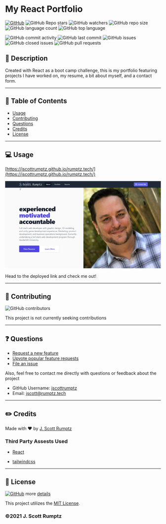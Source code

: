 # My React Portfolio
    
[![GitHub](https://img.shields.io/github/license/jscottrumptz/rumptz.tech)](https://github.com/jscottrumptz/rumptz.tech/blob/main/LICENSE/)
![GitHub Repo stars](https://img.shields.io/github/stars/jscottrumptz/rumptz.tech?style=social)
![GitHub watchers](https://img.shields.io/github/watchers/jscottrumptz/rumptz.tech?style=social)
![GitHub repo size](https://img.shields.io/github/repo-size/jscottrumptz/rumptz.tech)
![GitHub language count](https://img.shields.io/github/languages/count/jscottrumptz/rumptz.tech)
![GitHub top language](https://img.shields.io/github/languages/top/jscottrumptz/rumptz.tech)

![GitHub commit activity](https://img.shields.io/github/commit-activity/m/jscottrumptz/rumptz.tech)
![GitHub last commit](https://img.shields.io/github/last-commit/jscottrumptz/rumptz.tech)
![GitHub issues](https://img.shields.io/github/issues-raw/jscottrumptz/rumptz.tech)
![GitHub closed issues](https://img.shields.io/github/issues-closed-raw/jscottrumptz/rumptz.tech)
![GitHub pull requests](https://img.shields.io/github/issues-pr-raw/jscottrumptz/rumptz.tech)

## 💬 Description
Created with React as a boot camp challenge, this is my portfolio featuring projects I have worked on, my resume, a bit about myself, and a contact form.  

---
## 📓 Table of Contents


* [Usage](#usage)
* [Contributing](#contributing)
* [Questions](#questions)
* [Credits](#credits)
* [License](#license)



---
## 💻 Usage 
[https://jscottrumptz.github.io/rumptz.tech/](https://jscottrumptz.github.io/rumptz.tech/)
    
![screenshot](https://github.com/jscottrumptz/rumptz.tech/blob/main/src/assets/images/projects/this-site.jpg?raw=true)

Head to the deployed link and check me out!



---
## 📌 Contributing
![GitHub contributors](https://img.shields.io/github/contributors/jscottrumptz/rumptz.tech)

This project is not currently seeking contributions

---
## ❓ Questions

- [Request a new feature](mailto:jscott@rumptz.tech?subject=Feature%20request%20for%20rumptz.tech)
- [Upvote popular feature requests](https://github.com/jscottrumptz/rumptz.tech/issues?q=is%3Aopen+is%3Aissue+label%3Afeature-request+sort%3Areactions-%2B1-desc)
- [File an issue](https://github.com/jscottrumptz/rumptz.tech/issues/new/)

Also, feel free to contact me directly with questions or feedback about the project
- GitHub Username: [jscottrumptz](https://github.com/jscottrumptz)
- Email: [jscott@rumptz.tech](mailto:jscott@rumptz.tech?subject=Question%20about%20rumptz.tech)



---
## ✏️ Credits
Made with ❤️ by [J. Scott Rumptz](https://github.com/jscottrumptz/)

### Third Party Assests Used
- [React](https://reactjs.org/)
                    
- [tailwindcss](https://tailwindcss.com/)
                    




---

## 🔐 License
[![GitHub](https://img.shields.io/github/license/jscottrumptz/rumptz.tech)](https://github.com/jscottrumptz/rumptz.tech/blob/main/LICENSE/) more [details](https://github.com/jscottrumptz/rumptz.tech/blob/main/LICENSE/)

This project utilizes the [MIT License](https://github.com/jscottrumptz/rumptz.tech/blob/main/LICENSE/).

### ©️2021 J. Scott Rumptz

